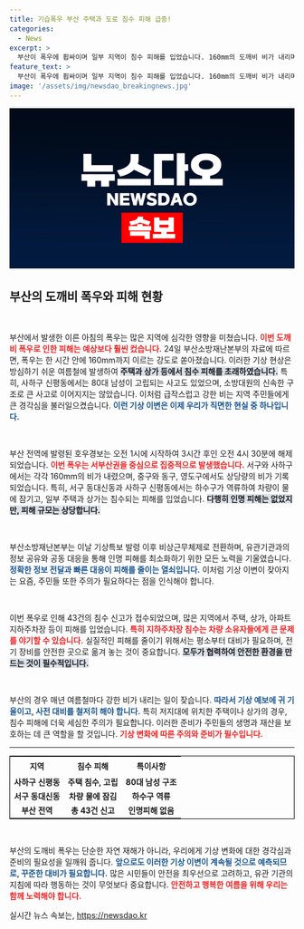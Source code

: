 ```yaml
---
title: 기습폭우 부산 주택과 도로 침수 피해 급증!
categories:
  - News
excerpt: >
  부산이 폭우에 휩싸이며 일부 지역이 침수 피해를 입었습니다. 160mm의 도깨비 비가 내리며 80대 남성이 고립되었고, 하수역류와 산사태 경고도 발령! 인명피해는 없지만, 긴박한 상황 속 소방당국이 총력 대응 중입니다.
feature_text: >
  부산이 폭우에 휩싸이며 일부 지역이 침수 피해를 입었습니다. 160mm의 도깨비 비가 내리며 80대 남성이 고립되었고, 하수역류와 산사태 경고도 발령! 인명피해는 없지만, 긴박한 상황 속 소방당국이 총력 대응 중입니다.
image: '/assets/img/newsdao_breakingnews.jpg'
---
```


<p><img src="/assets/img/newsdao_breakingnews.jpg" alt="ontimetimes 속보" /></p>

<h2 data-ke-size="size26">부산의 도깨비 폭우와 피해 현황</h2>

<p data-ke-size="size16">&nbsp;</p>

<p>부산에서 발생한 이른 아침의 폭우는 많은 지역에 심각한 영향을 미쳤습니다. <b><span style="color: #ee2323;">이번 도깨비 폭우로 인한 피해는 예상보다 훨씬 컸습니다.</span></b> 24일 부산소방재난본부의 자료에 따르면, 폭우는 한 시간 안에 160mm까지 이르는 강도로 쏟아졌습니다. 이러한 기상 현상은 방심하기 쉬운 여름철에 발생하여 <b><span style="background-color: #21538527;">주택과 상가 등에서 침수 피해를 초래하였습니다.</span></b> 특히, 사하구 신평동에서는 80대 남성이 고립되는 사고도 있었으며, 소방대원의 신속한 구조로 큰 사고로 이어지지는 않았습니다. 이처럼 급작스럽고 강한 비는 지역 주민들에게 큰 경각심을 불러일으켰습니다. <b><span style="color: #1a5490;">이런 기상 이변은 이제 우리가 직면한 현실 중 하나입니다.</span></b></p>

<p data-ke-size="size16">&nbsp;</p>

<p>부산 전역에 발령된 호우경보는 오전 1시에 시작하여 3시간 후인 오전 4시 30분에 해제되었습니다. <b><span style="color: #ee2323;">이번 폭우는 서부산권을 중심으로 집중적으로 발생했습니다.</span></b> 서구와 사하구에서는 각각 160mm의 비가 내렸으며, 중구와 동구, 영도구에서도 상당량의 비가 기록되었습니다. 특히, 서구 동대신동과 사하구 신평동에서는 하수구가 역류하여 차량이 물에 잠기고, 일부 주택과 상가는 침수되는 피해를 입었습니다. <b><span style="background-color: #21538527;">다행히 인명 피해는 없었지만, 피해 규모는 상당합니다.</span></b></p>

<p data-ke-size="size16">&nbsp;</p>

<p>부산소방재난본부는 이날 기상특보 발령 이후 비상근무체제로 전환하며, 유관기관과의 정보 공유와 공동 대응을 통해 인명 피해를 최소화하기 위한 모든 노력을 기울였습니다. <b><span style="color: #1a5490;">정확한 정보 전달과 빠른 대응이 피해를 줄이는 열쇠입니다.</span></b> 이처럼 기상 이변이 잦아지는 요즘, 주민들 또한 주의가 필요하다는 점을 인식해야 합니다.</p>

<p data-ke-size="size16">&nbsp;</p>

<p>이번 폭우로 인해 43건의 침수 신고가 접수되었으며, 많은 지역에서 주택, 상가, 아파트 지하주차장 등이 피해를 입었습니다. <b><span style="color: #ee2323;">특히 지하주차장 침수는 차량 소유자들에게 큰 문제를 야기할 수 있습니다.</span></b> 실질적인 피해를 줄이기 위해서는 평소부터 대비가 필요하며, 전기 장비를 안전한 곳으로 옮겨 놓는 것이 중요합니다. <b><span style="background-color: #21538527;">모두가 협력하여 안전한 환경을 만드는 것이 필수적입니다.</span></b></p>

<p data-ke-size="size16">&nbsp;</p>

<p>부산의 경우 매년 여름철마다 강한 비가 내리는 일이 잦습니다. <b><span style="color: #1a5490;">따라서 기상 예보에 귀 기울이고, 사전 대비를 철저히 해야 합니다.</span></b> 특히 저지대에 위치한 주택이나 상가의 경우, 침수 피해에 더욱 세심한 주의가 필요합니다. 이러한 준비가 주민들의 생명과 재산을 보호하는 데 큰 역할을 할 것입니다. <b><span style="color: #ee2323;">기상 변화에 따른 주의와 준비가 필수입니다.</span></b></p>

<hr>

<table style="width: 100%; border-collapse: collapse; border: 1px solid #000000;">
    <tr>
        <th style="text-align: center; height: 25px;">지역</th>
        <th style="text-align: center; height: 25px;">침수 피해</th>
        <th style="text-align: center; height: 25px;">특이사항</th>
    </tr>
    <tr>
        <td style="text-align: center; height: 17px;"><b>사하구 신평동</b></td>
        <td style="text-align: center; height: 17px;"><b>주택 침수, 고립</b></td>
        <td style="text-align: center; height: 17px;"><b>80대 남성 구조</b></td>
    </tr>
    <tr>
        <td style="text-align: center; height: 17px;"><b>서구 동대신동</b></td>
        <td style="text-align: center; height: 17px;"><b>차량 물에 잠김</b></td>
        <td style="text-align: center; height: 17px;"><b>하수구 역류</b></td>
    </tr>
    <tr>
        <td style="text-align: center; height: 17px;"><b>부산 전역</b></td>
        <td style="text-align: center; height: 17px;"><b>총 43건 신고</b></td>
        <td style="text-align: center; height: 17px;"><b>인명피해 없음</b></td>
    </tr>
</table>

<p data-ke-size="size16">&nbsp;</p>

<p>부산의 도깨비 폭우는 단순한 자연 재해가 아니라, 우리에게 기상 변화에 대한 경각심과 준비의 필요성을 일깨워 줍니다. <b><span style="color: #1a5490;">앞으로도 이러한 기상 이변이 계속될 것으로 예측되므로, 꾸준한 대비가 필요합니다.</span></b> 많은 시민들이 안전을 최우선으로 고려하고, 유관 기관의 지침에 따라 행동하는 것이 무엇보다 중요합니다. <b><span style="color: #ee2323;">안전하고 행복한 여름을 위해 우리는 함께 노력해야 합니다.</span></b></p>
실시간 뉴스 속보는, <a href="https://newsdao.kr" rel="dofollow">https://newsdao.kr</a>


